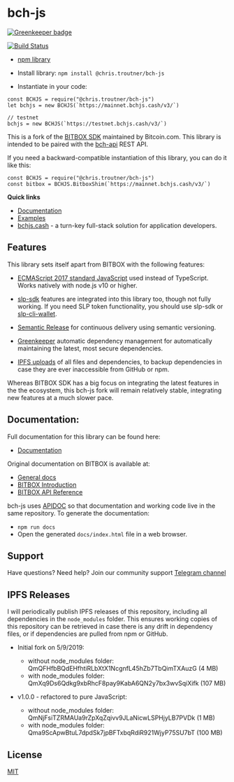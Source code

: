 # bch-js

[![Greenkeeper badge](https://badges.greenkeeper.io/christroutner/bch-js.svg)](https://greenkeeper.io/)

[![Build Status](https://travis-ci.org/christroutner/bch-js.svg?branch=master)](https://travis-ci.org/christroutner/bch-js)

- [npm library](https://www.npmjs.com/package/@chris.troutner/bch-js)

- Install library: `npm install @chris.troutner/bch-js`

- Instantiate in your code:
```
const BCHJS = require("@chris.troutner/bch-js")
let bchjs = new BCHJS(`https://mainnet.bchjs.cash/v3/`)

// testnet
bchjs = new BCHJS(`https://testnet.bchjs.cash/v3/`)
```

This is a fork of the [BITBOX SDK](https://github.com/Bitcoin-com/bitbox-sdk) maintained by Bitcoin.com. This library is intended to be paired with
the [bch-api](https://github.com/christroutner/bch-api) REST API.

If you need a backward-compatible instantiation of this library, you can do it
like this:
```
const BCHJS = require("@chris.troutner/bch-js")
const bitbox = BCHJS.BitboxShim(`https://mainnet.bchjs.cash/v3/`)
```


**Quick links**
- [Documentation](https://bchjs.cash/bch-js/index.html)
- [Examples](examples)
- [bchjs.cash](https://bchjs.cash) - a turn-key full-stack solution for application
developers.

## Features
This library sets itself apart from BITBOX with the following features:

- [ECMAScript 2017 standard JavaScript](https://en.wikipedia.org/wiki/ECMAScript#8th_Edition_-_ECMAScript_2017) used instead of TypeScript. Works
natively with node.js v10 or higher.

- [slp-sdk](https://github.com/Bitcoin-com/slp-sdk) features are integrated
into this library too, though not fully working. If you need SLP token functionality,
you should use slp-sdk or [slp-cli-wallet](https://www.npmjs.com/package/slp-cli-wallet).

- [Semantic Release](https://github.com/semantic-release/semantic-release) for
continuous delivery using semantic versioning.

- [Greenkeeper](https://greenkeeper.io/) automatic dependency management for
automatically maintaining the latest, most secure dependencies.

- [IPFS uploads](https://ipfs.io) of all files and dependencies, to backup
dependencies in case they are ever inaccessible from GitHub or npm.

Whereas BITBOX SDK has a big focus on integrating the latest features in the
the ecosystem, this bch-js fork will remain relatively stable, integrating
new features at a much slower pace.


## Documentation:

Full documentation for this library can be found here:
- [Documentation](https://bchjs.cash/bch-js/index.html)

Original documentation on BITBOX is available at:

- [General docs](https://developer.bitcoin.com)
- [BITBOX Introduction](https://developer.bitcoin.com/bitbox)
- [BITBOX API Reference](https://developer.bitcoin.com/bitbox/docs/getting-started)

bch-js uses [APIDOC](http://apidocjs.com/) so that documentation and working code
live in the same repository. To generate the documentation:
- `npm run docs`
- Open the generated `docs/index.html` file in a web browser.

## Support
Have questions? Need help? Join our community support
[Telegram channel](https://t.me/bch_js_toolkit)

## IPFS Releases

I will periodically publish IPFS releases of this repository, including all
dependencies in the `node_modules` folder. This ensures working copies of this
repository can be retrieved in case there is any drift in dependency files, or
if dependencies are pulled from npm or GitHub.

- Initial fork on 5/9/2019:
  - without node_modules folder: QmQFHfbBQdEHfhtiRLbXtX1NcgnfL45hZb7TbQimTXAuzG (4 MB)
  - with node_modules folder: QmXq9Ds6Qdkg9xbRhcF8pay9KabA6QN2y7bx3wvSqiXifk (107 MB)

- v1.0.0 - refactored to pure JavaScript:
  - without node_modules folder: QmNjFsiTZRMAUa9rZpXqZqivv9JLaNicwLSPHjyLB7PVDk (1 MB)
  - with node_modules folder: Qma9ScApwBtuL7dpdSk7jpBFTxbqRdiR921WjyP75SU7bT (100 MB)

## License
[MIT](LICENSE.md)

